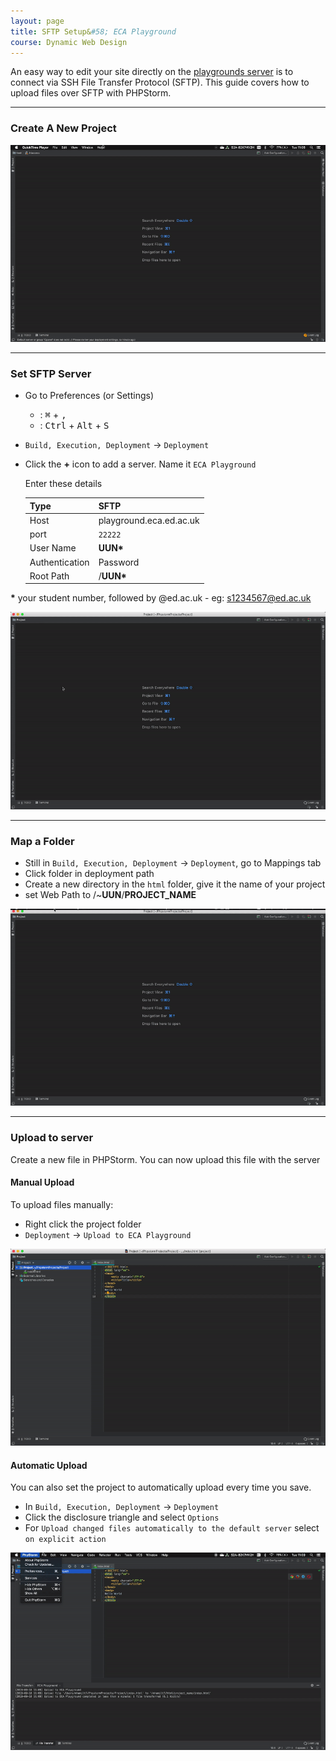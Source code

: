 ```yaml
---
layout: page
title: SFTP Setup&#58; ECA Playground
course: Dynamic Web Design
---
```


An easy way to edit your site directly on the [playgrounds server](https://www.wiki.ed.ac.uk/display/ECAIT/Experimental+web+server) is to connect via SSH File Transfer Protocol (SFTP). This guide covers how to upload files over SFTP with PHPStorm.

***

### Create A New Project

![Create A New Project GIF](gif/PHPStormNewProject.gif)

***

### Set SFTP Server

- Go to Preferences (or Settings)
    - <i class="fab fa-apple"></i>: <kbd>⌘</kbd> + <kbd>,</kbd>
    - <i class="fab fa-windows"></i>: <kbd>Ctrl</kbd> + <kbd>Alt</kbd> + <kbd>S</kbd>


- `Build, Execution, Deployment` -> `Deployment`
- Click the **+** icon to add a server. Name it `ECA Playground`

    Enter these details

    | Type           | SFTP                    |
    | -------------- | ----------------------- |
    | Host           | playground.eca.ed.ac.uk |
    | port           | `22222`                 |
    | User Name      | **UUN\***                 |
    | Authentication | Password                |
    | Root Path      | /**UUN\***                |

**\*** your student number, followed by @ed.ac.uk - eg: s1234567@ed.ac.uk

![Set SFTP Server Gif](gif/PHPStormSetSFTP.gif)

***

### Map a Folder

- Still in `Build, Execution, Deployment` -> `Deployment`, go to Mappings tab
- Click folder in deployment path
- Create a new directory in the `html` folder, give it the name of your project
- set Web Path to /~**UUN**/**PROJECT_NAME**

![Map a folder Gif](gif/PHPStormSetMappings.gif)

***

### Upload to server

Create a new file in PHPStorm. You can now upload this file with the server

#### Manual Upload

To upload files manually:
- Right click the project folder
- `Deployment` -> `Upload to ECA Playground`

![Manual Upload GIF](gif/PHPStormManualUpload.gif)

#### Automatic Upload

You can also set the project to automatically upload every time you save.

- In `Build, Execution, Deployment` -> `Deployment`
- Click the disclosure triangle and select `Options`
- For `Upload changed files automatically to the default server` select `on explicit action`

![Automatic Upload GIF](gif/PHPStormAutoUpload.gif)
